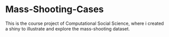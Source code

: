 # Mass-Shooting-Cases
This is the course project of Computational Social Science, where i created a shiny to illustrate and explore the mass-shooting dataset.
